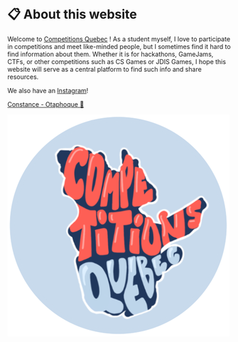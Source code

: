 # 📋 About this website

Welcome to [Competitions Quebec](https://competitionsquebec.ca) ! As a student myself, I love to participate in competitions and meet like-minded people, but I sometimes find it hard to find information about them. Whether it is for hackathons, GameJams, CTFs, or other competitions such as CS Games or JDIS Games, I hope this website will serve as a central platform to find such info and share resources. 

We also have an [Instagram](https://www.instagram.com/competitionsquebec/)!

[Constance - Otaphoque 🦭](https://constance-prevot.com)

![Da logo](./static/images/logo3.png)
